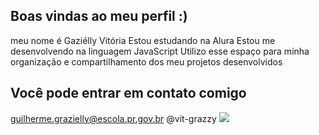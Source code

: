 ## Boas vindas ao meu perfil :)
meu nome é Gaziélly Vitória
Estou estudando na Alura
Estou me desenvolvendo na linguagem JavaScript
Utilizo esse espaço para minha organização e compartilhamento dos meu projetos desenvolvidos
## Você pode entrar em contato comigo
guilherme.grazielly@escola.pr.gov.br
@vit-grazzy
![](https://www.google.com/url?sa=i&url=https%3A%2F%2Fvipestudio.com%2Fen%2Fhow-to-add-gifs-to-wordpress%2F&psig=AOvVaw1BBQP_wl4yk6_9dpkEeuX-&ust=1720016450716000&source=images&cd=vfe&opi=89978449&ved=0CBAQjRxqFwoTCPiS0PLGiIcDFQAAAAAdAAAAABAE)
